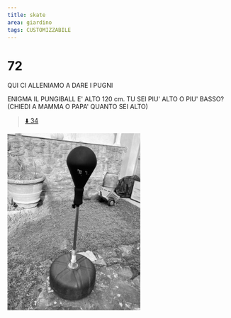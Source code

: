 ```yaml
---
title: skate
area: giardino
tags: CUSTOMIZZABILE
---
```

# 72
QUI CI ALLENIAMO A DARE I PUGNI

ENIGMA
IL PUNGIBALL E' ALTO 120 cm. TU SEI PIU' ALTO O PIU' BASSO?
(CHIEDI A MAMMA O PAPA' QUANTO SEI ALTO)

> [⬇️ 34](34-giardino-giochi.md)

![foto_125](../_assets/preview/foto_125.jpg)